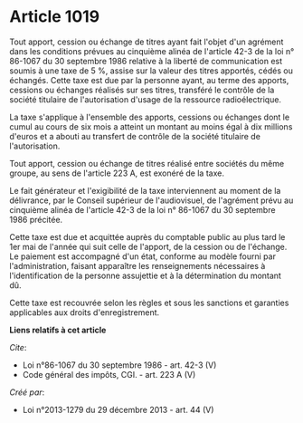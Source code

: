 # Article 1019

Tout apport, cession ou échange de titres ayant fait l'objet d'un agrément dans les conditions prévues au cinquième alinéa de
l'article 42-3 de la loi n° 86-1067 du 30 septembre 1986 relative à la liberté de communication est soumis à une taxe de 5 %,
assise sur la valeur des titres apportés, cédés ou échangés. Cette taxe est due par la personne ayant, au terme des apports,
cessions ou échanges réalisés sur ses titres, transféré le contrôle de la société titulaire de l'autorisation d'usage de la
ressource radioélectrique. 

La taxe s'applique à l'ensemble des apports, cessions ou échanges dont le cumul au cours de six mois a atteint un montant au
moins égal à dix millions d'euros et a abouti au transfert de contrôle de la société titulaire de l'autorisation. 

Tout apport, cession ou échange de titres réalisé entre sociétés du même groupe, au sens de l'article 223 A, est exonéré de
la taxe. 

Le fait générateur et l'exigibilité de la taxe interviennent au moment de la délivrance, par le Conseil supérieur de
l'audiovisuel, de l'agrément prévu au cinquième alinéa de l'article 42-3 de la loi n° 86-1067 du 30 septembre 1986 précitée. 

Cette taxe est due et acquittée auprès du comptable public au plus tard le 1er mai de l'année qui suit celle de l'apport, de
la cession ou de l'échange. Le paiement est accompagné d'un état, conforme au modèle fourni par l'administration, faisant
apparaître les renseignements nécessaires à l'identification de la personne assujettie et à la détermination du montant dû. 

Cette taxe est recouvrée selon les règles et sous les sanctions et garanties applicables aux droits d'enregistrement.

**Liens relatifs à cet article**

_Cite_:

  - Loi n°86-1067 du 30 septembre 1986 - art. 42-3 (V)
  - Code général des impôts, CGI. - art. 223 A (V)

_Créé par_:

  - Loi n°2013-1279 du 29 décembre 2013 - art. 44 (V)
